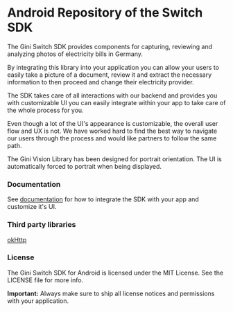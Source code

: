 # Android Repository of the Switch SDK
The Gini Switch SDK provides components for capturing, reviewing and analyzing photos of electricity bills in Germany.

By integrating this library into your application you can allow your users to easily take a picture of a document, review it and extract the necessary information to then proceed and change their electricity provider.

The SDK takes care of all interactions with our backend and provides you with customizable UI you can easily integrate within your app to take care of the whole process for you.

Even though a lot of the UI's appearance is customizable, the overall user flow and UX is not. We have worked hard to find the best way to navigate our users through the process and would like partners to follow the same path.

The Gini Vision Library has been designed for portrait orientation. The UI is automatically forced to portrait when being displayed.


### Documentation
See [documentation](http://developer.gini.net/gini-tariff-sdk-android/index.html) for how to integrate the SDK with your app and customize it's UI.


### Third party libraries
[okHttp](http://square.github.io/okhttp/)

### License

The Gini Switch SDK for Android is licensed under the MIT License. See the LICENSE file for more info.

**Important:** Always make sure to ship all license notices and permissions with your application.
